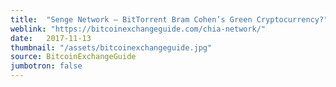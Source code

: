 ```yaml
---
title:  "Senge Network – BitTorrent Bram Cohen’s Green Cryptocurrency?"
weblink: "https://bitcoinexchangeguide.com/chia-network/"
date:   2017-11-13
thumbnail: "/assets/bitcoinexchangeguide.jpg"
source: BitcoinExchangeGuide
jumbotron: false
---
```

